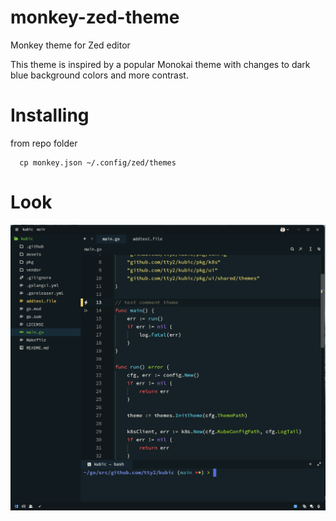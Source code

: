 # monkey-zed-theme
Monkey theme for Zed editor

This theme is inspired by a popular Monokai theme with changes to dark blue background colors and more contrast.

# Installing

from repo folder

```
  cp monkey.json ~/.config/zed/themes
```

# Look

<img src="assets/screen.png" width="700">
